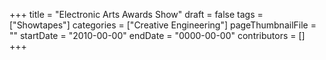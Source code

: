 +++
title = "Electronic Arts Awards Show"
draft = false
tags = ["Showtapes"]
categories = ["Creative Engineering"]
pageThumbnailFile = ""
startDate = "2010-00-00"
endDate = "0000-00-00"
contributors = []
+++
